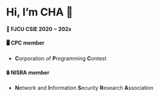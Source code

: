 # Hi, I’m CHA 🍵

#### 🏫 FJCU CSIE 2020 ~ 202x

#### 🖥️ CPC member

- **C**orporation of **P**rogramming **C**ontest

#### 🔒️ NISRA member
  - **N**etwork and **I**nformation **S**ecurity **R**esearch **A**ssociation
